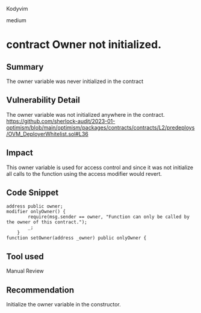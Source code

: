 Kodyvim

medium

# contract Owner not initialized.

## Summary
The owner variable was never initialized in the contract
## Vulnerability Detail
The owner variable was not initialized anywhere in the contract.
https://github.com/sherlock-audit/2023-01-optimism/blob/main/optimism/packages/contracts/contracts/L2/predeploys/OVM_DeployerWhitelist.sol#L36
## Impact
This owner variable is used for access control and since it was not initialize all calls to the function using the access modifier would revert. 
## Code Snippet
```solidity
address public owner;
modifier onlyOwner() {
        require(msg.sender == owner, "Function can only be called by the owner of this contract.");
        _;
    }
function setOwner(address _owner) public onlyOwner {
```
## Tool used
Manual Review

## Recommendation
Initialize the owner variable in the constructor.
